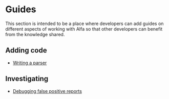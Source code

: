 # Guides

This section is intended to be a place where developers can add guides on different aspects of working with Alfa so that other developers can benefit from the knowledge shared.

## Adding code

- [Writing a parser](writing-a-parser.md)

## Investigating

- [Debugging false positive reports](debugging.md)
